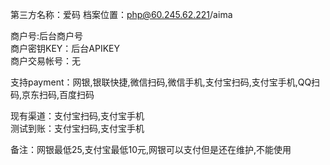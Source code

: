 第三方名称：爱码
档案位置：php@60.245.62.221/aima
 
商户号:后台商户号  
商户密钥KEY：后台APIKEY  
商户交易帐号：无  
 
支持payment：网银,银联快捷,微信扫码,微信手机,支付宝扫码,支付宝手机,QQ扫码,京东扫码,百度扫码  
 
现有渠道：支付宝扫码,支付宝手机  
测试到账：支付宝扫码,支付宝手机    
 
备注：网银最低25,支付宝最低10元,网银可以支付但是还在维护,不能使用 
